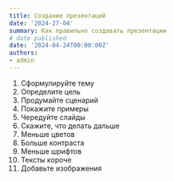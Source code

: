 ```yaml
---
title: Создание презентаций
date: '2024-27-04'
summary: Как правильно создавать презентации
# date published
date: '2024-04-24T00:00:00Z'
authors:
- admin
---
```


1. Сформулируйте тему
2. Определите цель
3. Продумайте сценарий
4. Покажите примеры
5. Чередуйте слайды
6. Скажите, что делать дальше
7. Меньше цветов
8. Больше контраста
9. Меньше шрифтов
10. Тексты короче
12. Добавьте изображения

